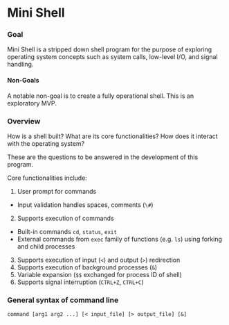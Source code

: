 # Mini Shell

### Goal
Mini Shell is a stripped down shell program for the purpose of exploring operating system concepts such as system calls, low-level I/O, and signal handling.

#### Non-Goals
A notable non-goal is to create a fully operational shell. This is an exploratory MVP.

### Overview
How is a shell built? 
What are its core functionalities? 
How does it interact with the operating system?

These are the questions to be answered in the development of this program.

Core functionalities include:
1) User prompt for commands
  - Input validation handles spaces, comments (`\#`)
2) Supports execution of commands
  - Built-in commands `cd`, `status`, `exit`
  - External commands from `exec` family of functions (e.g. `ls`) using forking and child processes
3) Supports execution of input (`<`) and output (`>`) redirection
4) Supports execution of background processes (`&`)
5) Variable expansion (`$$` exchanged for process ID of shell)
6) Supports signal interruption (`CTRL+Z`, `CTRL+C`)

### General syntax of command line
`command [arg1 arg2 ...] [< input_file] [> output_file] [&]`
